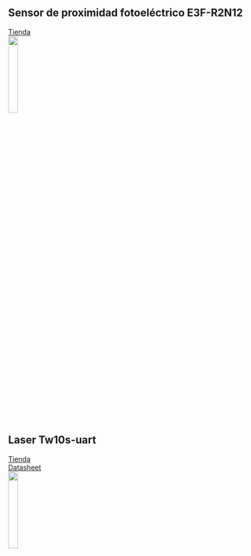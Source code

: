 ## Sensor de proximidad fotoeléctrico E3F-R2N12 
[Tienda](https://naylampmechatronics.com/sensores-proximidad/294-sensor-de-proximidad-fotoelectrico-reflex-e3f-r2n12.html)
<br>
<img src="https://m.media-amazon.com/images/I/51o9LTAJ4jL._SY445_SX342_QL70_ML2_.jpg" width=20% height=20%>

## Laser Tw10s-uart
[Tienda](https://www.alibaba.com/product-detail/Original-TW10S-UART-Laser-Measure-Sensor_1600941266053.html)
<br>
[Datasheet](https://github.com/sainquake/tw10s/blob/master/datasheet.pdf)
<br>
<img src="https://s.alicdn.com/@sc04/kf/H193bac415d5f4ccd924d03f881147bf2F.jpg_720x720q50.jpg" width=20% height=20%>
